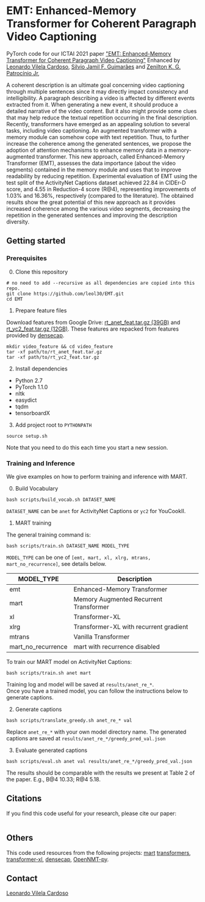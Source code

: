 EMT: Enhanced-Memory Transformer for Coherent Paragraph Video Captioning
=====
PyTorch code for our ICTAI 2021 paper ["EMT: Enhanced-Memory Transformer for Coherent Paragraph Video Captioning"](https://arxiv.org/abs/2005.05402) Enhanced
by [Leonardo Vilela Cardoso](http://lattes.cnpq.br/6741312586742178), [Silvio Jamil F. Guimarães](http://lattes.cnpq.br/8522089151904453) and 
[Zenilton K. G. Patrocínio Jr](http://lattes.cnpq.br/8895634496108399), 


A coherent description is an ultimate goal concerning video captioning through multiple sentences since it may directly impact consistency and intelligibility. A paragraph describing a video is affected by different events extracted from it. When generating a new event, it should produce a detailed narrative of the video content. But it also might provide some clues that may help reduce the textual repetition occurring in the final description. Recently, transformers have emerged as an appealing solution to several tasks, including video captioning. An augmented transformer with a memory module can somehow cope with text repetition. Thus, to further increase the coherence among the generated sentences, we propose the adoption of attention mechanisms to enhance memory data in a memory-augmented transformer. This new approach, called Enhanced-Memory Transformer (EMT), assesses the data importance (about the video segments) contained in the memory module and uses that to improve readability by reducing repetition. Experimental evaluation of EMT using the test split of the ActivityNet Captions dataset achieved 22.84 in CIDEr-D score, and 4.55 in Reduction-4 score (R@4), representing improvements of 1.03\% and 16.36\%, respectively (compared to the literature). The obtained results show the great potential of this new approach as it provides increased coherence among the various video segments, decreasing the repetition in the generated sentences and improving the description diversity.

## Getting started
### Prerequisites
0. Clone this repository
```
# no need to add --recursive as all dependencies are copied into this repo.
git clone https://github.com/leol30/EMT.git
cd EMT
```

1. Prepare feature files

Download features from Google Drive: [rt_anet_feat.tar.gz (39GB)](https://drive.google.com/file/d/1mbTmMOFWcO30PIcuSpYiZ1rqoy5ltE3A/view?usp=sharing) 
and [rt_yc2_feat.tar.gz (12GB)](https://drive.google.com/file/d/1mj76DwNexFCYovUt8BREeHccQn_z_By9/view?usp=sharing).
These features are repacked from features provided by [densecap](https://github.com/salesforce/densecap#annotation-and-feature). 
```
mkdir video_feature && cd video_feature
tar -xf path/to/rt_anet_feat.tar.gz 
tar -xf path/to/rt_yc2_feat.tar.gz 
```

2. Install dependencies
- Python 2.7
- PyTorch 1.1.0
- nltk
- easydict
- tqdm
- tensorboardX

3. Add project root to `PYTHONPATH`
```
source setup.sh
```
Note that you need to do this each time you start a new session.


### Training and Inference
We give examples on how to perform training and inference with MART.

0. Build Vocabulary
```
bash scripts/build_vocab.sh DATASET_NAME
```
`DATASET_NAME` can be `anet` for ActivityNet Captions or `yc2` for YouCookII.


1. MART training

The general training command is:
```
bash scripts/train.sh DATASET_NAME MODEL_TYPE
```
`MODEL_TYPE` can be one of `[emt, mart, xl, xlrg, mtrans, mart_no_recurrence]`, see details below.

| MODEL_TYPE         | Description                            |
|--------------------|----------------------------------------|
| emt                | Enhanced-Memory Transformer            |
| mart               | Memory Augmented Recurrent Transformer |
| xl                 | Transformer-XL                         |
| xlrg               | Transformer-XL with recurrent gradient |
| mtrans             | Vanilla Transformer                    |
| mart_no_recurrence | mart with recurrence disabled          |


To train our MART model on ActivityNet Captions:
```
bash scripts/train.sh anet mart
```
Training log and model will be saved at `results/anet_re_*`.  
Once you have a trained model, you can follow the instructions below to generate captions. 


2. Generate captions 
```
bash scripts/translate_greedy.sh anet_re_* val
```
Replace `anet_re_*` with your own model directory name. 
The generated captions are saved at `results/anet_re_*/greedy_pred_val.json`


3. Evaluate generated captions
```
bash scripts/eval.sh anet val results/anet_re_*/greedy_pred_val.json
```
The results should be comparable with the results we present at Table 2 of the paper. 
E.g., B@4 10.33; R@4 5.18.

## Citations
If you find this code useful for your research, please cite our paper:
```

```

## Others
This code used resources from the following projects: 
[mart](https://github.com/jayleicn/recurrent-transformer)
[transformers](https://github.com/huggingface/transformers), 
[transformer-xl](https://github.com/kimiyoung/transformer-xl), 
[densecap](https://github.com/salesforce/densecap),
[OpenNMT-py](https://github.com/OpenNMT/OpenNMT-py).

## Contact
[Leonardo Vilela Cardoso](lvcardoso@sga.pucminas.br)

